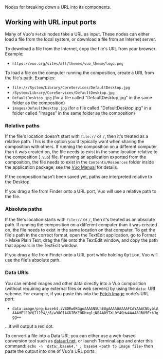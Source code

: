 Nodes for breaking down a URL into its components.

## Working with URL input ports

Many of Vuo's `Fetch` nodes take a URL as input.  These nodes can either load a file from the local system, or download a file from an Internet server.

To download a file from the Internet, copy the file's URL from your browser. Example:

   - `https://vuo.org/sites/all/themes/vuo_theme/logo.png`

To load a file on the computer running the composition, create a URL from the file's path. Examples: 

   - `file:///System/Library/CoreServices/DefaultDesktop.jpg`
   - `/System/Library/CoreServices/DefaultDesktop.jpg`
   - `DefaultDesktop.jpg` (for a file called "DefaultDesktop.jpg" in the same folder as the composition)
   - `images/DefaultDesktop.jpg` (for a file called "DefaultDesktop.jpg" in a folder called "images" in the same folder as the composition)

### Relative paths

If the file's location doesn't start with `file://` or `/`, then it's treated as a relative path. This is the option you'd typically want when sharing the composition with others. If running the composition on a different computer than it was created on, the file needs to exist in the same location relative to the composition (`.vuo`) file. If running an application exported from the composition, the file needs to exist in the `Contents/Resources` folder inside the application package; see the [Vuo Manual](https://vuo.org/manual.pdf) for details.

If the composition hasn't been saved yet, paths are interpreted relative to the Desktop.

If you drag a file from Finder onto a URL port, Vuo will use a relative path to the file.

### Absolute paths

If the file's location starts with `file://` or `/`, then it's treated as an absolute path. If running the composition on a different computer than it was created on, the file needs to exist in the same location on that computer. To get the file's path in the correct format, open the TextEdit application, go to Format > Make Plain Text, drag the file onto the TextEdit window, and copy the path that appears in the TextEdit window. 

If you drag a file from Finder onto a URL port while holding <kbd>Option</kbd>, Vuo will use the file's absolute path.

### Data URIs

You can embed images and other data directly into a Vuo composition (without requiring any external files or web servers) by using the `data:` URI scheme.  For example, if you paste this into the [Fetch Image](vuo-node://vuo.image.fetch) node's URL port:

   - `data:image/png;base64,iVBORw0KGgoAAAANSUhEUgAAAAUAAAAFCAYAAACNbyblAAAAHElEQVQI12P4//8/w38GIAXDIBKE0DHxgljNBAAO9TXL0Y4OHwAAAABJRU5ErkJggg==`

…it will output a red dot.

To convert a file into a Data URI, you can either use a web-based conversion tool such as [dataurl.net](http://dataurl.net/#dataurlmaker), or launch Terminal.app and enter this command: `echo -n 'data:;base64,' ; base64 <path to image file>` then paste the output into one of Vuo's URL ports.
